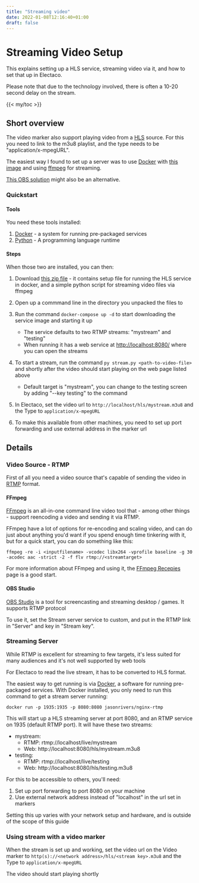 ```yaml
---
title: "Streaming video"
date: 2022-01-08T12:16:40+01:00
draft: false
---
```


# Streaming Video Setup

This explains setting up a HLS service, streaming video via it, and how to set that up in Electaco.

Please note that due to the technology involved, there is often a 10-20 second delay on the stream.


<!--more-->
{{< my/toc >}}

## Short overview
The video marker also support playing video from a [HLS](https://en.wikipedia.org/wiki/HTTP_Live_Streaming) source. For this you need to link to the m3u8 playlist, and the type needs to be "application/x-mpegURL".

The easiest way I found to set up a server was to use [Docker](https://www.docker.com/get-started) with [this image](https://github.com/JasonRivers/Docker-nginx-rtmp) and using [ffmpeg](https://ottverse.com/rtmp-streaming-using-ffmpeg-tutorial/) for streaming. 

[This OBS solution](https://obsproject.com/forum/resources/rtmp-hls-stream-within-docker.368/) might also be an alternative.

### Quickstart

#### Tools

You need these tools installed:

1. [Docker](https://www.docker.com/get-started) - a system for running pre-packaged services
2. [Python](https://www.python.org/downloads/) - A programming language runtime

#### Steps
When those two are installed, you can then:

1. Download [this zip file](/hls-streamer.zip) - it contains setup file for running the HLS service in docker, and 
a simple python script for streaming video files via ffmpeg

2. Open up a commmand line in the directory you unpacked the files to

3. Run the command `docker-compose up -d` to start downloading the service image and starting it up
    * The service defaults to two RTMP streams: "mystream" and "testing"
    * When running it has a web service at [http://localhost:8080/](http://localhost:8080/) where you can open the streams
4. To start a stream, run the command `py stream.py <path-to-video-file>` and shortly after the video should start playing on the web page listed above
    * Default target is "mystream", you can change to the testing screen by adding "--key testing" to the command

5. In Electaco, set the video url to `http://localhost/hls/mystream.m3u8` and the Type to `application/x-mpegURL`

6. To make this available from other machines, you need to set up port forwarding and use external address in the marker url
## Details

### Video Source - RTMP

First of all you need a video source that's capable of sending the video in [RTMP](https://en.wikipedia.org/wiki/Real-Time_Messaging_Protocol) format.


#### FFmpeg

[FFmpeg](https://ffmpeg.org/) is an all-in-one command line video tool 
that - among other things - support reencoding a video and sending it via RTMP.

FFmpeg have a lot of options for re-encoding and scaling video, and can do just about anything you'd want if you spend 
enough time tinkering with it, but for a quick start, you can do something like this:

    ffmpeg -re -i <inputfilename> -vcodec libx264 -vprofile baseline -g 30 -acodec aac -strict -2 -f flv rtmp://<streamtarget>

For more information about FFmpeg and using it, the [FFmpeg Recepies](https://ottverse.com/recipes-in-ffmpeg/) page is a good start.

#### OBS Studio

[OBS Studio](https://obsproject.com/) is a tool for screencasting and streaming desktop / games. It supports RTMP protocol

To use it, set the Stream server service to custom, and put in the RTMP link in "Server" and key in "Stream key".

### Streaming Server

While RTMP is excellent for streaming to few targets, 
it's less suited for many audiences and it's not well supported by web tools

For Electaco to read the live stream, it has to be converted to HLS format.

The easiest way to get running is via [Docker](https://www.docker.com/get-started), a software for running pre-packaged services.
With Docker installed, you only need to run this command to get a stream server running:

    docker run -p 1935:1935 -p 8080:8080 jasonrivers/nginx-rtmp

This will start up a HLS streaming server at port 8080, and an RTMP service on 1935 (default RTMP port). It will have these two streams:

* mystream:
    * RTMP: rtmp://localhost/live/mystream
    * Web: http://localhost:8080/hls/mystream.m3u8
* testing:
    * RTMP: rtmp://localhost/live/testing
    * Web: http://localhost:8080/hls/testing.m3u8    

For this to be accessible to others, you'll need:

1. Set up port forwarding to port 8080 on your machine
2. Use external network address instead of "localhost" in the url set in markers

Setting this up varies with your network setup and hardware, and is outside of the scope of this guide

### Using stream with a video marker

When the stream is set up and working, set the video url on the Video marker to 
`http(s)://<network address>/hls/<stream key>.m3u8` and the Type to `application/x-mpegURL`

The video should start playing shortly